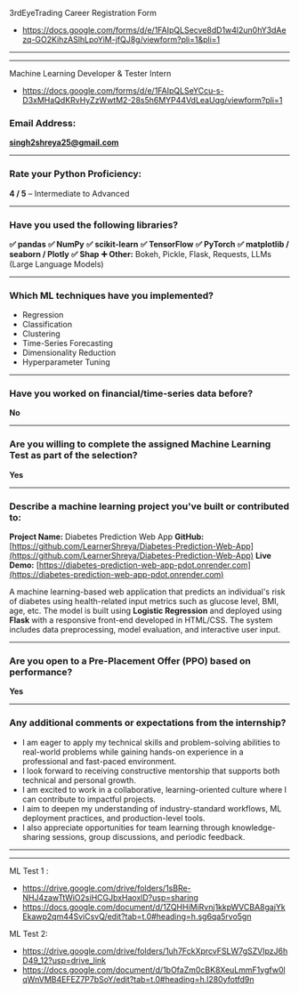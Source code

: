 3rdEyeTrading Career Registration Form
- https://docs.google.com/forms/d/e/1FAIpQLSecve8dD1w4l2un0hY3dAezq-GO2KihzASlhLpoYiM-jfQJ8g/viewform?pli=1&pli=1
  
---
---

Machine Learning Developer & Tester Intern 
- https://docs.google.com/forms/d/e/1FAIpQLSeYCcu-s-D3xMHaQdKRvHyZzWwtM2-28s5h6MYP44VdLeaUqg/viewform?pli=1

### **Email Address:**

**[singh2shreya25@gmail.com](mailto:singh2shreya25@gmail.com)**

---

### **Rate your Python Proficiency:**

**4 / 5** – Intermediate to Advanced

---

### **Have you used the following libraries?**

**✅ pandas**
**✅ NumPy**
**✅ scikit-learn**
**✅ TensorFlow**
**✅ PyTorch**
**✅ matplotlib / seaborn / Plotly**
**✅ Shap**
**➕ Other:** Bokeh, Pickle, Flask, Requests, LLMs (Large Language Models)

---

### **Which ML techniques have you implemented?**

* Regression
* Classification
* Clustering
* Time-Series Forecasting
* Dimensionality Reduction
* Hyperparameter Tuning

---

### **Have you worked on financial/time-series data before?**

**No**

---

### **Are you willing to complete the assigned Machine Learning Test as part of the selection?**

**Yes**

---

### **Describe a machine learning project you've built or contributed to:**

**Project Name:** Diabetes Prediction Web App
**GitHub:** [https://github.com/LearnerShreya/Diabetes-Prediction-Web-App](https://github.com/LearnerShreya/Diabetes-Prediction-Web-App)
**Live Demo:** [https://diabetes-prediction-web-app-pdot.onrender.com](https://diabetes-prediction-web-app-pdot.onrender.com)

A machine learning-based web application that predicts an individual's risk of diabetes using health-related input metrics such as glucose level, BMI, age, etc.
The model is built using **Logistic Regression** and deployed using **Flask** with a responsive front-end developed in HTML/CSS. The system includes data preprocessing, model evaluation, and interactive user input.

---

### **Are you open to a Pre-Placement Offer (PPO) based on performance?**

**Yes**

---

### **Any additional comments or expectations from the internship?**

* I am eager to apply my technical skills and problem-solving abilities to real-world problems while gaining hands-on experience in a professional and fast-paced environment.
* I look forward to receiving constructive mentorship that supports both technical and personal growth.
* I am excited to work in a collaborative, learning-oriented culture where I can contribute to impactful projects.
* I aim to deepen my understanding of industry-standard workflows, ML deployment practices, and production-level tools.
* I also appreciate opportunities for team learning through knowledge-sharing sessions, group discussions, and periodic feedback.

---
---
ML Test 1 :
- https://drive.google.com/drive/folders/1sBRe-NHJ4zawTtWiO2siHCGJbxHaoxlD?usp=sharing 
- https://docs.google.com/document/d/1ZQHHiMiRvnj1kkpWVCBA8gajYkEkawp2qm44SviCsvQ/edit?tab=t.0#heading=h.sg6qa5rvo5gn

ML Test 2:
- https://drive.google.com/drive/folders/1uh7FckXprcvFSLW7gSZVIpzJ6hD49_12?usp=drive_link
- https://docs.google.com/document/d/1bOfaZm0cBK8XeuLmmF1ygfw0lqWnVMB4EFEZ7P7bSoY/edit?tab=t.0#heading=h.l280yfotfd9n

